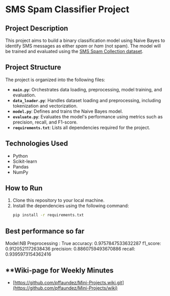 # SMS Spam Classifier Project

## **Project Description**
This project aims to build a binary classification model using Naive Bayes to identify SMS messages as either *spam* or *ham* (not spam). The model will be trained and evaluated using the [SMS Spam Collection dataset](https://archive.ics.uci.edu/ml/datasets/SMS+Spam+Collection).

## **Project Structure**
The project is organized into the following files:
- **`main.py`**: Orchestrates data loading, preprocessing, model training, and evaluation.
- **`data_loader.py`**: Handles dataset loading and preprocessing, including tokenization and vectorization.
- **`model.py`**: Defines and trains the Naive Bayes model.
- **`evaluate.py`**: Evaluates the model's performance using metrics such as precision, recall, and F1-score.
- **`requirements.txt`**: Lists all dependencies required for the project.

## **Technologies Used**
- Python
- Scikit-learn
- Pandas
- NumPy

## **How to Run**
1. Clone this repository to your local machine.
2. Install the dependencies using the following command:
   ```bash
   pip install -r requirements.txt

## Best performance so far

Model:NB 
Preprocessing : True
accuracy: 0.9757847533632287
f1_score: 0.9120521172638436
precision: 0.8860759493670886
recall: 0.9395973154362416

## **Wiki-page for Weekly Minutes
- [https://github.com/pffaundez/Mini-Projects.wiki.git](https://github.com/pffaundez/Mini-Projects/wiki)

